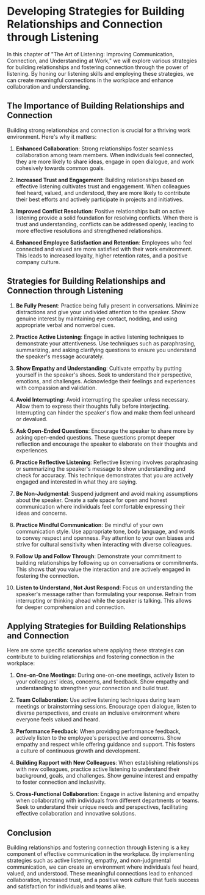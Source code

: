 # Developing Strategies for Building Relationships and Connection through Listening

In this chapter of "The Art of Listening: Improving Communication, Connection, and Understanding at Work," we will explore various strategies for building relationships and fostering connection through the power of listening. By honing our listening skills and employing these strategies, we can create meaningful connections in the workplace and enhance collaboration and understanding.

## The Importance of Building Relationships and Connection

Building strong relationships and connection is crucial for a thriving work environment. Here's why it matters:

1. **Enhanced Collaboration**: Strong relationships foster seamless collaboration among team members. When individuals feel connected, they are more likely to share ideas, engage in open dialogue, and work cohesively towards common goals.
    
2. **Increased Trust and Engagement**: Building relationships based on effective listening cultivates trust and engagement. When colleagues feel heard, valued, and understood, they are more likely to contribute their best efforts and actively participate in projects and initiatives.
    
3. **Improved Conflict Resolution**: Positive relationships built on active listening provide a solid foundation for resolving conflicts. When there is trust and understanding, conflicts can be addressed openly, leading to more effective resolutions and strengthened relationships.
    
4. **Enhanced Employee Satisfaction and Retention**: Employees who feel connected and valued are more satisfied with their work environment. This leads to increased loyalty, higher retention rates, and a positive company culture.
    

## Strategies for Building Relationships and Connection through Listening

1. **Be Fully Present**: Practice being fully present in conversations. Minimize distractions and give your undivided attention to the speaker. Show genuine interest by maintaining eye contact, nodding, and using appropriate verbal and nonverbal cues.
    
2. **Practice Active Listening**: Engage in active listening techniques to demonstrate your attentiveness. Use techniques such as paraphrasing, summarizing, and asking clarifying questions to ensure you understand the speaker's message accurately.
    
3. **Show Empathy and Understanding**: Cultivate empathy by putting yourself in the speaker's shoes. Seek to understand their perspective, emotions, and challenges. Acknowledge their feelings and experiences with compassion and validation.
    
4. **Avoid Interrupting**: Avoid interrupting the speaker unless necessary. Allow them to express their thoughts fully before interjecting. Interrupting can hinder the speaker's flow and make them feel unheard or devalued.
    
5. **Ask Open-Ended Questions**: Encourage the speaker to share more by asking open-ended questions. These questions prompt deeper reflection and encourage the speaker to elaborate on their thoughts and experiences.
    
6. **Practice Reflective Listening**: Reflective listening involves paraphrasing or summarizing the speaker's message to show understanding and check for accuracy. This technique demonstrates that you are actively engaged and interested in what they are saying.
    
7. **Be Non-Judgmental**: Suspend judgment and avoid making assumptions about the speaker. Create a safe space for open and honest communication where individuals feel comfortable expressing their ideas and concerns.
    
8. **Practice Mindful Communication**: Be mindful of your own communication style. Use appropriate tone, body language, and words to convey respect and openness. Pay attention to your own biases and strive for cultural sensitivity when interacting with diverse colleagues.
    
9. **Follow Up and Follow Through**: Demonstrate your commitment to building relationships by following up on conversations or commitments. This shows that you value the interaction and are actively engaged in fostering the connection.
    
10. **Listen to Understand, Not Just Respond**: Focus on understanding the speaker's message rather than formulating your response. Refrain from interrupting or thinking ahead while the speaker is talking. This allows for deeper comprehension and connection.
    

## Applying Strategies for Building Relationships and Connection

Here are some specific scenarios where applying these strategies can contribute to building relationships and fostering connection in the workplace:

1. **One-on-One Meetings**: During one-on-one meetings, actively listen to your colleagues' ideas, concerns, and feedback. Show empathy and understanding to strengthen your connection and build trust.
    
2. **Team Collaboration**: Use active listening techniques during team meetings or brainstorming sessions. Encourage open dialogue, listen to diverse perspectives, and create an inclusive environment where everyone feels valued and heard.
    
3. **Performance Feedback**: When providing performance feedback, actively listen to the employee's perspective and concerns. Show empathy and respect while offering guidance and support. This fosters a culture of continuous growth and development.
    
4. **Building Rapport with New Colleagues**: When establishing relationships with new colleagues, practice active listening to understand their background, goals, and challenges. Show genuine interest and empathy to foster connection and inclusivity.
    
5. **Cross-Functional Collaboration**: Engage in active listening and empathy when collaborating with individuals from different departments or teams. Seek to understand their unique needs and perspectives, facilitating effective collaboration and innovative solutions.
    

## Conclusion

Building relationships and fostering connection through listening is a key component of effective communication in the workplace. By implementing strategies such as active listening, empathy, and non-judgmental communication, we can create an environment where individuals feel heard, valued, and understood. These meaningful connections lead to enhanced collaboration, increased trust, and a positive work culture that fuels success and satisfaction for individuals and teams alike.

